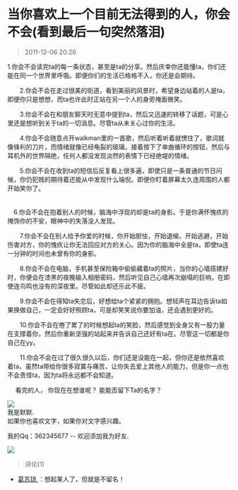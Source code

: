 # 当你喜欢上一个目前无法得到的人，你会不会(看到最后一句突然落泪)
> 2011-12-06 20:26


  
1.你会不会读完ta的每一条状态，甚至是ta的分享。然后庆幸你还能懂ta，你们还能在同一个世界里呼吸。即便你们的生活已格格不入，你还是会期待。  
  
  
  
　　2.你会不会在走过很美的街道，看到美丽的风景时，希望身边站着的人是ta，即便你只是想想，而ta也许此时正站在另一个人的身旁掩面微笑。  
  
  
　　3.你会不会在和朋友聊天时无意中提到ta，然后又迅速的转移了话题，可是心里还是想听到关于ta的一切消息。尽管ta从未关心过你的生活。  
  
  
　　4.你会不会随意点开walkman里的一首歌，然后听着听着就愣住了，歌词就像锋利的刀片，而情绪就像已经龟裂的玻璃，接着按下了单曲循环的按钮，然后与耳机外的世界隔绝，任何人都没发现淡然的表情下已经绝堤的情绪。  
  
  
  
  
　　5.你会不会在收到ta的短信后反复看上很多遍，即使只是一条普通的节日问候，你仍犯贱的期待着还能从中发现什么端倪。即便你盯着屏幕太久连周围的人都开始笑你了。  
  
  
　  
　6.你会不会在抱着别人的时候，脑海中浮现的却是ta的身影。于是你满怀愧疚的掩饰你的不安，眼神中的失落没人发现。  
  
  
  
　　7.你会不会在别人给予你爱的时候，你开始胆怯，开始退缩，开始逃避，开始伤害对方，你的愧疚让你无法回应对方的关心。因为你的脑海中全是ta，即使ta连一分钟的时间也未曾有你的身影。  
  
  
  
　　8.你会不会在电脑，手机甚至保险箱中偷偷藏着ta的照片，当你的心墙搭建好时，你便会在漆黑的夜晚输入相册密码，然后听见自己心墙再次崩塌的巨响，在即使连鸟鸣也没有的深夜里。尽管如此却还乐此不疲。  
  
  
  
　　9.你会不会在得知ta失恋后，好想给ta个紧紧的拥抱。想轻声在耳边告诉ta如果换做自己，一定会好好照顾ta，可是却笑笑说你要加油，还会遇到更好的。  
  
  
　　10.你会不会在倦了累了的时候想起ta的笑脸，然后感觉到全身又有一股力量在支撑着你，然后你重新坚强的站起来并告诉自己还好有ta在。尽管这一切都是你自己在yy。  
  
  
  
　　11.你会不会在过了很久很久以后，你们还是没能在一起，但你还是依然喜欢着ta，虽然ta带给你很多寂寞与痛苦，让你失去爱上其他人的能力，但是你一点也不会责怪ta，因为ta将永远都不会知道。  
  
　 看完的人， 你现在在想谁呢？ 能能否留下Ta的名字？　　  
  
  
  
[![](https://pan.4a1801.life/d/Onedrive-4A1801/%E4%B8%AA%E4%BA%BA%E5%BB%BA%E7%AB%99/assets/Qzone_wyf/Blogs/images/0DC054C3)](https://pan.4a1801.life/d/Onedrive-4A1801/%E4%B8%AA%E4%BA%BA%E5%BB%BA%E7%AB%99/assets/Qzone_wyf/Blogs/images/0DC054C3)  
我是默默.  
如果你也喜欢文字，如果你对文字感兴趣。  
  
我的Qq：362345677 -- 欢迎添加我为好友.  
  
[![](https://pan.4a1801.life/d/Onedrive-4A1801/%E4%B8%AA%E4%BA%BA%E5%BB%BA%E7%AB%99/assets/Qzone_wyf/Blogs/images/F65B2E61.jpeg)](https://pan.4a1801.life/d/Onedrive-4A1801/%E4%B8%AA%E4%BA%BA%E5%BB%BA%E7%AB%99/assets/Qzone_wyf/Blogs/images/F65B2E61.jpeg)
> 评论(1)


* [葛苏琼 ](https://user.qzone.qq.com/1594217884)：想起某人了，但就是不留名！ 